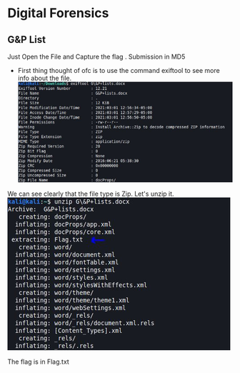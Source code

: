 # Digital Forensics 
## G&P List 
Just Open the File and Capture the flag . Submission in MD5

* First thing thought of ofc is to use the command exiftool to see more info about the file. 
![Image](./assets/Capture1.JPG)

We can see clearly that the file type is Zip. Let's unzip it. 
![Image](./assets/Capture2.JPG)

The flag is in Flag.txt 




